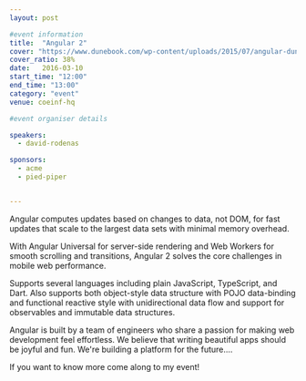 ```yaml
---
layout: post

#event information
title:  "Angular 2"
cover: "https://www.dunebook.com/wp-content/uploads/2015/07/angular-dunebook.png"
cover_ratio: 38%
date:   2016-03-10
start_time: "12:00"
end_time: "13:00"
category: "event"
venue: coeinf-hq

#event organiser details

speakers:
  - david-rodenas

sponsors:
  - acme
  - pied-piper


---
```


Angular computes updates based on changes to data, not DOM, for fast updates that scale to the largest data sets with minimal memory overhead.

With Angular Universal for server-side rendering and Web Workers for smooth scrolling and transitions, Angular 2 solves the core challenges in mobile web performance.

Supports several languages including plain JavaScript, TypeScript, and Dart. Also supports both object-style data structure with POJO data-binding and functional reactive style with unidirectional data flow and support for observables and immutable data structures.

Angular is built by a team of engineers who share a passion for making web development feel effortless. We believe that writing beautiful apps should be joyful and fun. We're building a platform for the future....

If you want to know more come along to my event!
